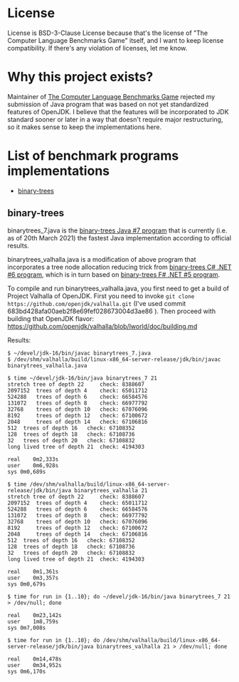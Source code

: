 # License

License is BSD-3-Clause License because that's the license of "The Computer Language Benchmarks Game" itself, and I want to keep license compatibility. If there's any violation of licenses, let me know.

# Why this project exists?

Maintainer of [The Computer Language Benchmarks Game](https://salsa.debian.org/benchmarksgame-team/benchmarksgame) rejected my submission of Java program that was based on not yet standardized features of OpenJDK. I believe that the features will be incorporated to JDK standard sooner or later in a way that doesn't require major restructuring, so it makes sense to keep the implementations here.

# List of benchmark programs implementations

- [binary-trees](#binary-trees)

## binary-trees

binarytrees_7.java is the [binary-trees Java #7 program](https://benchmarksgame-team.pages.debian.net/benchmarksgame/program/binarytrees-java-7.html) that is currently (i.e. as of 20th March 2021) the fastest Java implementation according to official results.

binarytrees_valhalla.java is a modification of above program that incorporates a tree node allocation reducing trick from [binary-trees C# .NET #6 program](https://benchmarksgame-team.pages.debian.net/benchmarksgame/program/binarytrees-csharpcore-6.html), which is in turn based on [binary-trees F# .NET #5 program](https://benchmarksgame-team.pages.debian.net/benchmarksgame/program/binarytrees-fsharpcore-5.html).

To compile and run binarytrees_valhalla.java, you first need to get a build of Project Valhalla of OpenJDK. First you need to invoke `git clone https://github.com/openjdk/valhalla.git` (I've used commit 683bd428afa00aeb2f8e69fef028673004d3ae86 ). Then proceed with building that OpenJDK flavor: https://github.com/openjdk/valhalla/blob/lworld/doc/building.md

Results:
```
$ ~/devel/jdk-16/bin/javac binarytrees_7.java 
$ /dev/shm/valhalla/build/linux-x86_64-server-release/jdk/bin/javac binarytrees_valhalla.java 

$ time ~/devel/jdk-16/bin/java binarytrees_7 21
stretch tree of depth 22	 check: 8388607
2097152	 trees of depth 4	 check: 65011712
524288	 trees of depth 6	 check: 66584576
131072	 trees of depth 8	 check: 66977792
32768	 trees of depth 10	 check: 67076096
8192	 trees of depth 12	 check: 67100672
2048	 trees of depth 14	 check: 67106816
512	 trees of depth 16	 check: 67108352
128	 trees of depth 18	 check: 67108736
32	 trees of depth 20	 check: 67108832
long lived tree of depth 21	 check: 4194303

real	0m2,333s
user	0m6,928s
sys	0m0,689s

$ time /dev/shm/valhalla/build/linux-x86_64-server-release/jdk/bin/java binarytrees_valhalla 21
stretch tree of depth 22	 check: 8388607
2097152	 trees of depth 4	 check: 65011712
524288	 trees of depth 6	 check: 66584576
131072	 trees of depth 8	 check: 66977792
32768	 trees of depth 10	 check: 67076096
8192	 trees of depth 12	 check: 67100672
2048	 trees of depth 14	 check: 67106816
512	 trees of depth 16	 check: 67108352
128	 trees of depth 18	 check: 67108736
32	 trees of depth 20	 check: 67108832
long lived tree of depth 21	 check: 4194303

real	0m1,361s
user	0m3,357s
sys	0m0,679s

$ time for run in {1..10}; do ~/devel/jdk-16/bin/java binarytrees_7 21 > /dev/null; done

real	0m23,142s
user	1m8,759s
sys	0m7,008s

$ time for run in {1..10}; do /dev/shm/valhalla/build/linux-x86_64-server-release/jdk/bin/java binarytrees_valhalla 21 > /dev/null; done

real	0m14,478s
user	0m34,952s
sys	0m6,170s

```